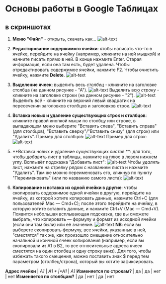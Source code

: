 # Основы работы в Google Таблицах
## в скриншотах

1. **Меню "Файл"** - открыть, скачать как...
![alt-text](https://raw.githubusercontent.com/creaciond/programming-compinst/master/%D1%81%D0%BA%D1%80%D0%B8%D0%BD%D1%8B%20-%20%D0%B3%D1%83%D0%B3%D0%BB%D1%82%D0%B0%D0%B1%D0%BB%D0%B8%D1%86%D1%8B/%D0%B3%D1%83%D0%B3%D0%BB%D1%82%D0%B0%D0%B1%D0%BB%D0%B8%D1%86%D1%8B%20-%200%20-%20%D1%84%D0%B0%D0%B9%D0%BB.png "Меню Файл")

2. **Редактирование содержимого ячейки**: ятобы написать что-то в ячейке, перейдите на ячейку (например, кликните на ней мышкой) и начните писать прямо в ней. В конце нажмите Enter. Старая информация, если она там есть, будет удалена. Чтобы отредактировать содержимое ячейки, нажмите F2. Чтобы очистить ячейку, нажмите **Delete**.
![alt-text](https://raw.githubusercontent.com/creaciond/programming-compinst/master/%D1%81%D0%BA%D1%80%D0%B8%D0%BD%D1%8B%20-%20%D0%B3%D1%83%D0%B3%D0%BB%D1%82%D0%B0%D0%B1%D0%BB%D0%B8%D1%86%D1%8B/%D0%B3%D1%83%D0%B3%D0%BB%D1%82%D0%B0%D0%B1%D0%BB%D0%B8%D1%86%D1%8B%20-%201%20-%20%D1%80%D0%B5%D0%B4%D0%B0%D0%BA%D1%82%D0%B8%D1%80%D0%BE%D0%B2%D0%B0%D0%BD%D0%B8%D0%B5%20%D1%8F%D1%87%D0%B5%D0%B9%D0%BA%D0%B8.png "Работа с ячейкой")

3. **Выделение ячеек**: выделить весь *столбец* - кликните на заголовке столбца (на данном рисунке - "А").
![alt-text](https://raw.githubusercontent.com/creaciond/programming-compinst/master/%D1%81%D0%BA%D1%80%D0%B8%D0%BD%D1%8B%20-%20%D0%B3%D1%83%D0%B3%D0%BB%D1%82%D0%B0%D0%B1%D0%BB%D0%B8%D1%86%D1%8B/%D0%B3%D1%83%D0%B3%D0%BB%D1%82%D0%B0%D0%B1%D0%BB%D0%B8%D1%86%D1%8B%20-%202%20-%20%D0%B2%D1%8B%D0%B4%D0%B5%D0%BB%D0%B8%D1%82%D1%8C%20%D1%81%D1%82%D0%BE%D0%BB%D0%B1%D0%B5%D1%86.png "Выделение всего столбца")
Выделить всю *строку* - кликните на заголовке строки (на данном рисунке - "2").
![alt-text](https://raw.githubusercontent.com/creaciond/programming-compinst/master/%D1%81%D0%BA%D1%80%D0%B8%D0%BD%D1%8B%20-%20%D0%B3%D1%83%D0%B3%D0%BB%D1%82%D0%B0%D0%B1%D0%BB%D0%B8%D1%86%D1%8B/%D0%B3%D1%83%D0%B3%D0%BB%D1%82%D0%B0%D0%B1%D0%BB%D0%B8%D1%86%D1%8B%20-%202%20-%20%D0%B2%D1%8B%D0%B4%D0%B5%D0%BB%D0%B8%D1%82%D1%8C%20%D1%81%D1%82%D1%80%D0%BE%D0%BA%D1%83.png "Выделение всей строки")
Выделить *всё* - кликните на верхний левый квадратик на пересечении заголовков столбцов и заголовков строк.
![alt-text](https://raw.githubusercontent.com/creaciond/programming-compinst/master/%D1%81%D0%BA%D1%80%D0%B8%D0%BD%D1%8B%20-%20%D0%B3%D1%83%D0%B3%D0%BB%D1%82%D0%B0%D0%B1%D0%BB%D0%B8%D1%86%D1%8B/%D0%B3%D1%83%D0%B3%D0%BB%D1%82%D0%B0%D0%B1%D0%BB%D0%B8%D1%86%D1%8B%20-%202%20-%20%D0%B2%D1%8B%D0%B4%D0%B5%D0%BB%D0%B8%D1%82%D1%8C%20%D0%B2%D1%81%D1%91.png "Выделить всё")

4. **Вставка новых и удаление существующих строк и столбцов**: кликните правой кнопкой мыши по столбцу или строке, в выпадающем меню выберите "Вставить слева", "Вставить справа" (для столбцов), "Вставить сверху"/"Вставить снизу" (для строк) или "Удалить".
Пример для столбцов:
![alt-text](https://raw.githubusercontent.com/creaciond/programming-compinst/master/%D1%81%D0%BA%D1%80%D0%B8%D0%BD%D1%8B%20-%20%D0%B3%D1%83%D0%B3%D0%BB%D1%82%D0%B0%D0%B1%D0%BB%D0%B8%D1%86%D1%8B/%D0%B3%D1%83%D0%B3%D0%BB%D1%82%D0%B0%D0%B1%D0%BB%D0%B8%D1%86%D1%8B%20-%203%20-%20%D0%B2%D1%81%D1%82%D0%B0%D0%B2%D0%BA%D0%B0%20%D1%81%D1%82%D0%BE%D0%BB%D0%B1%D1%86%D0%BE%D0%B2.png "Вставка и удаление — столбцы")
Пример для строк:
![alt-text](https://raw.githubusercontent.com/creaciond/programming-compinst/master/%D1%81%D0%BA%D1%80%D0%B8%D0%BD%D1%8B%20-%20%D0%B3%D1%83%D0%B3%D0%BB%D1%82%D0%B0%D0%B1%D0%BB%D0%B8%D1%86%D1%8B/%D0%B3%D1%83%D0%B3%D0%BB%D1%82%D0%B0%D0%B1%D0%BB%D0%B8%D1%86%D1%8B%20-%203%20-%20%D0%B2%D1%81%D1%82%D0%B0%D0%B2%D0%BA%D0%B0%20%D1%81%D1%82%D1%80%D0%BE%D0%BA.png "Вставка и удаление — строки")

5. **Вставка новых и удаление существующих *листов* **: для того, чтобы *добавить* лист в таблицы, нажмите на плюс в левом нижнем углу. Всплывёт подсказка "Добавить лист":
![alt-text](https://raw.githubusercontent.com/creaciond/programming-compinst/master/%D1%81%D0%BA%D1%80%D0%B8%D0%BD%D1%8B%20-%20%D0%B3%D1%83%D0%B3%D0%BB%D1%82%D0%B0%D0%B1%D0%BB%D0%B8%D1%86%D1%8B/%D0%B3%D1%83%D0%B3%D0%BB%D1%82%D0%B0%D0%B1%D0%BB%D0%B8%D1%86%D1%8B%20-%204%20-%20%D0%B4%D0%BE%D0%B1%D0%B0%D0%B2%D0%B8%D1%82%D1%8C%20%D0%BB%D0%B8%D1%81%D1%82.png "Добавление листа")
Чтобы *удалить* лист, нажмите на стрелку рядом с названием листа и нажмите "Удалить". Там же можно переименовать его, кликнув по пункту "Переименовать" (или по названию самого листа):
![alt-text](https://raw.githubusercontent.com/creaciond/programming-compinst/master/%D1%81%D0%BA%D1%80%D0%B8%D0%BD%D1%8B%20-%20%D0%B3%D1%83%D0%B3%D0%BB%D1%82%D0%B0%D0%B1%D0%BB%D0%B8%D1%86%D1%8B/%D0%B3%D1%83%D0%B3%D0%BB%D1%82%D0%B0%D0%B1%D0%BB%D0%B8%D1%86%D1%8B%20-%205%20-%20%D1%83%D0%B4%D0%B0%D0%BB%D0%B8%D1%82%D1%8C%20%D0%BB%D0%B8%D1%81%D1%82.png "Удаление листа")

6. **Копирование и вставка из одной ячейки в другие**: чтобы скопировать содержимое одной ячейки в другую, перейдите на ячейку, из которой хотите копировать данные, нажмите Ctrl+C (для пользователей Mac — Cmd+C); после этого перейдите на ячейку, в которую хотите вставить данные, и нажмите Ctrl+V (Mac — Cmd+V). Появится небольшая всплывающая подсказка, где вы сможете выбрать, что копировать — формулу и формат из исходной ячейки (если они там были) или её значение.
![alt-text](https://raw.githubusercontent.com/creaciond/programming-compinst/master/%D1%81%D0%BA%D1%80%D0%B8%D0%BD%D1%8B%20-%20%D0%B3%D1%83%D0%B3%D0%BB%D1%82%D0%B0%D0%B1%D0%BB%D0%B8%D1%86%D1%8B/%D0%B3%D1%83%D0%B3%D0%BB%D1%82%D0%B0%D0%B1%D0%BB%D0%B8%D1%86%D1%8B%20-%206%20-%20%D0%B2%D1%81%D1%82%D0%B0%D0%B2%D0%B8%D1%82%D1%8C%20%D0%B7%D0%BD%D0%B0%D1%87%D0%B5%D0%BD%D0%B8%D1%8F-%D1%84%D0%BE%D1%80%D0%BC%D0%B0%D1%82.png "Копирование и вставка")
**NB**: если вы выберете скопировать формулу, все ячейки, указанные в ней, "сместятся" так же, как произошло смещение относительно начальной и кончной ячеек копирования (например, если вы скопировали из А1 в В2, то все относительные адреса ячеек сместятся на один столбец и одну строку вниз). Для того, чтобы избежать такого смещения, можно поставить знак $ перед тем параметром (столбец/строка), который вы хотите зафиксировать.

**Адрес ячейки** | *A1* | *$A1* | *A$1* | *$A$1*
**Изменяется по строкам?** | да | да | нет | нет
**Изменяется по столбцам?** | да | нет | да | нет
